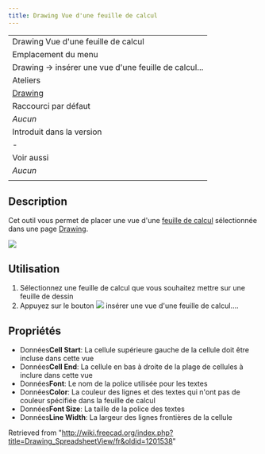 ```yaml
---
title: Drawing Vue d'une feuille de calcul
---
```

|  |
| --- |
| Drawing Vue d'une feuille de calcul |
| Emplacement du menu |
| Drawing → insérer une vue d'une feuille de calcul... |
| Ateliers |
| [Drawing](/Drawing_Workbench/fr "Drawing Workbench/fr") |
| Raccourci par défaut |
| *Aucun* |
| Introduit dans la version |
| - |
| Voir aussi |
| *Aucun* |
|  |

## Description

Cet outil vous permet de placer une vue d'une [feuille de calcul](/Spreadsheet_Workbench/fr "Spreadsheet Workbench/fr") sélectionnée dans une page [Drawing](/Drawing_Workbench/fr "Drawing Workbench/fr").

![](/images/Drawing_spreadsheetview.jpg)

## Utilisation

1. Sélectionnez une feuille de calcul que vous souhaitez mettre sur une feuille de dessin
2. Appuyez sur le bouton ![](/images/Drawing_SpreadsheetView.png) insérer une vue d'une feuille de calcul....

## Propriétés

* Données**Cell Start**: La cellule supérieure gauche de la cellule doit être incluse dans cette vue
* Données**Cell End**: La cellule en bas à droite de la plage de cellules à inclure dans cette vue
* Données**Font**: Le nom de la police utilisée pour les textes
* Données**Color**: La couleur des lignes et des textes qui n'ont pas de couleur spécifiée dans la feuille de calcul
* Données**Font Size**: La taille de la police des textes
* Données**Line Width**: La largeur des lignes frontières de la cellule

Retrieved from "<http://wiki.freecad.org/index.php?title=Drawing_SpreadsheetView/fr&oldid=1201538>"